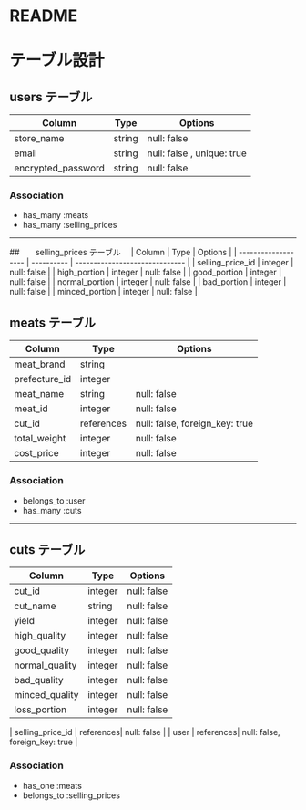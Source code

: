 # README
# テーブル設計

## users テーブル

| Column             | Type   | Options                   |
| ------------------ | ------ | ------------------------- |
| store_name         | string | null: false               |
| email              | string | null: false , unique: true|
| encrypted_password | string | null: false               |



### Association

- has_many :meats
- has_many :selling_prices
-------------------------------------------------------

##　　selling_prices テーブル　<!-- 肉の品質ごとの価格設定のテーブル -->
| Column              | Type       | Options                        |
| ------------------- | ---------- | ------------------------------ |
| selling_price_id    | integer    | null: false                    | <!-- 肉の品質ごとの価格の一意の識別子 -->
| high_portion        | integer    | null: false                    | <!--肉の品質（特上）の価格 -->
| good_portion        | integer    | null: false                    | <!--肉の品質（上）の価格 -->
| normal_portion      | integer    | null: false                    | <!--肉の品質（並）の価格  -->
| bad_portion         | integer    | null: false                    | <!--肉の品質（下）の価格 -->
| minced_portion      | integer    | null: false                    | <!--肉の品質（ミンチ）の価格 -->



## meats テーブル　<!-- 肉の情報 -->

| Column              | Type       | Options                        |
| ------------------- | ---------- | ------------------------------ |
| meat_brand          | string     |                                | <!--肉のブランド名(任意) -->
| prefecture_id       | integer    |                                | <!-- 産地（都道府県）と外国（CS、og,）任意 -->
| meat_name           | string     | null: false                    | <!-- 部位の名前（例: タン、ハラミ） -->
| meat_id             | integer    | null: false                    | <!-- 肉の一意の識別子 -->
| cut_id              | references | null: false, foreign_key: true | <!-- 部位の識別子（Cutテーブルとの関連） -->
| total_weight        | integer    | null: false                    | <!-- 仕入れた肉の総重量 -->
| cost_price          | integer    | null: false                    | <!-- 総重量の原価 -->


### Association

- belongs_to :user
- has_many :cuts
-------------------------------------------------------

## cuts テーブル <!-- 肉のクオリティを管理するテーブル -->

| Column                          | Type      | Options                        |
| ------------------------------- | --------- | ------------------------------ |
| cut_id                          | integer   | null: false                    |  <!-- 部位の一意の識別子-->
| cut_name                        | string    | null: false                    |  <!-- 題名欄担当者や日付を好きに入れる -->
| yield             	            | integer   | null: false                    | <!-- 実際に販売できる肉の総重量 -->
| high_quality                    | integer   | null: false                    |  <!-- 肉の品質（特上）のグラム -->
| good_quality                    | integer   | null: false                    |  <!-- 肉の品質（上）のグラム -->
| normal_quality                  | integer   | null: false                    |  <!-- 肉の品質（並）のグラム -->
| bad_quality                     | integer   | null: false                    |  <!-- 肉の品質（下）のグラム -->
| minced_quality                  | integer   | null: false                    |  <!-- 肉の品質（ミンチ）のグラム -->
| loss_portion                    | integer   | null: false                    | <!-- ロス -->

| selling_price_id                | references| null: false                    |  <!-- 品質ごとの売価のid(selling_price テーブルとの関連)-->
| user                            | references| null: false, foreign_key: true |  <!-- 投稿店のユーザーid -->
 

### Association

- has_one :meats
- belongs_to :selling_prices

